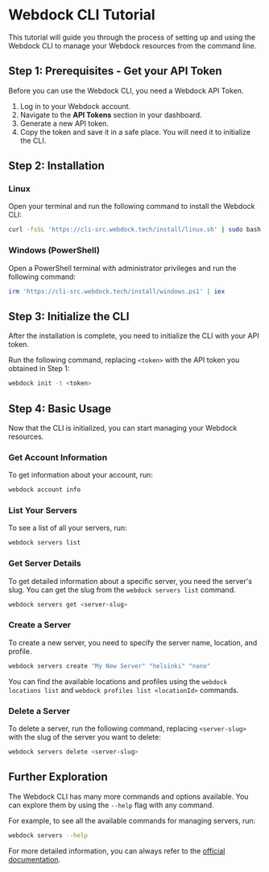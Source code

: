 # Webdock CLI Tutorial

This tutorial will guide you through the process of setting up and using the Webdock CLI to manage your Webdock resources from the command line.

## Step 1: Prerequisites - Get your API Token

Before you can use the Webdock CLI, you need a Webdock API Token.

1.  Log in to your Webdock account.
2.  Navigate to the **API Tokens** section in your dashboard.
3.  Generate a new API token.
4.  Copy the token and save it in a safe place. You will need it to initialize the CLI.

## Step 2: Installation

### Linux

Open your terminal and run the following command to install the Webdock CLI:

```bash
curl -fsSL 'https://cli-src.webdock.tech/install/linux.sh' | sudo bash
```

### Windows (PowerShell)

Open a PowerShell terminal with administrator privileges and run the following command:

```powershell
irm 'https://cli-src.webdock.tech/install/windows.ps1' | iex
```

## Step 3: Initialize the CLI

After the installation is complete, you need to initialize the CLI with your API token.

Run the following command, replacing `<token>` with the API token you obtained in Step 1:

```bash
webdock init -t <token>
```

## Step 4: Basic Usage

Now that the CLI is initialized, you can start managing your Webdock resources.

### Get Account Information

To get information about your account, run:

```bash
webdock account info
```

### List Your Servers

To see a list of all your servers, run:

```bash
webdock servers list
```

### Get Server Details

To get detailed information about a specific server, you need the server's slug. You can get the slug from the `webdock servers list` command.

```bash
webdock servers get <server-slug>
```

### Create a Server

To create a new server, you need to specify the server name, location, and profile.

```bash
webdock servers create "My New Server" "helsinki" "nano"
```

You can find the available locations and profiles using the `webdock locations list` and `webdock profiles list <locationId>` commands.

### Delete a Server

To delete a server, run the following command, replacing `<server-slug>` with the slug of the server you want to delete:

```bash
webdock servers delete <server-slug>
```

## Further Exploration

The Webdock CLI has many more commands and options available. You can explore them by using the `--help` flag with any command.

For example, to see all the available commands for managing servers, run:

```bash
webdock servers --help
```

For more detailed information, you can always refer to the [official documentation](https://github.com/webdock-io/webdock-cli/blob/main/README.md).
